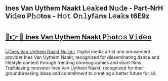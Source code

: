 ## Ines Van Uythem Naakt L𝚎a𝚔ed N𝚞𝚍e - Part-NrH Vi𝚍𝚎o P𝚑𝚘tos - H𝚘𝚝 O𝚗𝚕yf𝚊ns L𝚎a𝚔s t6E9z

# <h2><a href="http://kf3i8w.oniu.top/?m=Ines+Van+Uythem+Naakt">🔗👉 🔴 Ines Van Uythem Naakt P𝚑ot𝚘𝚜 V𝚒d𝚎o</a></h2>

[![Ines Van Uythem Naakt Nu𝚍e𝚜](https://i.imgur.com/0qMVB7G.gif)](http://kf3i8w.oniu.top/?m=Ines+Van+Uythem+Naakt)
Digital media artist and amusement provider Ines Van Uythem Naakt, recognized for disseminating dance and lifestyle content through trending choreographies and short films. Trailblazing innovator Ines Van Uythem Naakt, recognized for their groundbreaking ideas and commitment to creating a better future for all.  
